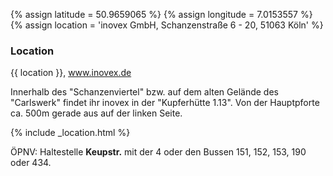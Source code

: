{% assign latitude = 50.9659065 %}
{% assign longitude = 7.0153557 %}
{% assign location = 'inovex GmbH, Schanzenstraße 6 - 20, 51063 Köln' %}

<h3>Location</h3>
<p>{{ location }}, <a href="https://www.inovex.de/">www.inovex.de</a></p>
<p>Innerhalb des "Schanzenviertel" bzw. auf dem alten Gelände des "Carlswerk"
findet ihr inovex in der "Kupferhütte 1.13". Von der Hauptpforte ca. 500m
gerade aus auf der linken Seite.</p>
{% include _location.html %}
<p>
	ÖPNV: Haltestelle <strong>Keupstr.</strong> mit der 4 oder
	den Bussen 151, 152, 153, 190 oder 434.
</p>
